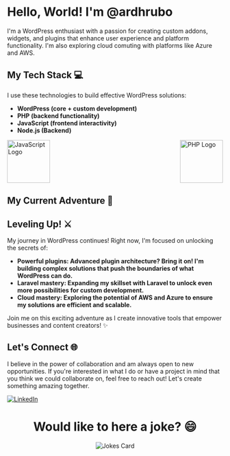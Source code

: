 # Hello, World!  I'm @ardhrubo

I'm a WordPress enthusiast with a passion for creating custom addons, widgets, and plugins that enhance user experience and platform functionality. I'm also exploring cloud comuting with platforms like Azure and AWS.

## My Tech Stack  💻

I use these technologies to build effective WordPress solutions:

- **WordPress (core + custom development)**
- **PHP (backend functionality)**
- **JavaScript (frontend interactivity)**
- **Node.js (Backend)**

<div style="display: flex; justify-content: space-between; align-items: center;">
 <img src="https://upload.wikimedia.org/wikipedia/commons/thumb/6/6a/JavaScript-logo.png/240px-JavaScript-logo.png" style="width: 100px; height: 100px; align-self: center;" alt="JavaScript Logo">
<img src="https://upload.wikimedia.org/wikipedia/commons/thumb/2/27/PHP-logo.svg/200px-PHP-logo.svg.png" style="width: 100px; height: 100px; align-self: center;" alt="PHP Logo">

</div>



## My Current Adventure 🌱
## Leveling Up! ⚔️

My journey in WordPress continues! Right now, I'm focused on unlocking the secrets of:

- **Powerful plugins: Advanced plugin architecture? Bring it on! I'm building complex solutions that push the boundaries of what WordPress can do.**
- **Laravel mastery: Expanding my skillset with Laravel to unlock even more possibilities for custom development.**
- **Cloud mastery: Exploring the potential of AWS and Azure to ensure my solutions are efficient and scalable.**
  
Join me on this exciting adventure as I create innovative tools that empower businesses and content creators! ✨

## Let's Connect 🌐

I believe in the power of collaboration and am always open to new opportunities. If you're interested in what I do or have a project in mind that you think we could collaborate on, feel free to reach out! Let's create something amazing together.


[![LinkedIn](https://upload.wikimedia.org/wikipedia/commons/8/81/LinkedIn_icon.svg)](https://www.linkedin.com/in/ardhrubo/)

<h1 align="center"> Would like to here a joke? 😄 </h1>
<p align="center">
<img src="https://readme-jokes.vercel.app/api" alt="Jokes Card" />
</p>



